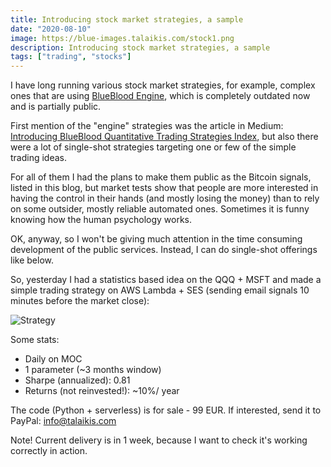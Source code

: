 ```yaml
---
title: Introducing stock market strategies, a sample
date: "2020-08-10"
image: https://blue-images.talaikis.com/stock1.png
description: Introducing stock market strategies, a sample
tags: ["trading", "stocks"]
---
```


I have long running various stock market strategies, for example, complex ones that are using [BlueBlood Engine](https://github.com/TalaikisInc/blueblood), which is completely outdated now and is partially public.

First mention of the "engine" strategies was the article in Medium: [Introducing BlueBlood Quantitative Trading Strategies Index](https://medium.com/bluebloodltd/introducing-blueblood-quantitative-trading-strategies-index-bcffe02e7313), but also there were a lot of single-shot strategies targeting one or few of the simple trading ideas.

For all of them I had the plans to make them public as the Bitcoin signals, listed in this blog, but market tests show that people are more interested in having the control in their hands (and mostly losing the money) than to rely on some outsider, mostly reliable automated ones. Sometimes it is funny knowing how the human psychology works.

OK, anyway, so I won't be giving much attention in the time consuming development of the public services. Instead, I can do single-shot offerings like below.

So, yesterday I had a statistics based idea on the QQQ + MSFT and made a simple trading strategy on AWS Lambda + SES (sending email signals 10 minutes before the market close):

![Strategy](https://blue-images.talaikis.com/stock1.png)

Some stats:

* Daily on MOC
* 1 parameter (~3 months window)
* Sharpe (annualized): 0.81
* Returns (not reinvested!): ~10%/ year

The code (Python + serverless) is for sale - 99 EUR. If interested, send it to PayPal: info@talaikis.com

Note! Current delivery is in 1 week, because I want to check it's working correctly in action.

